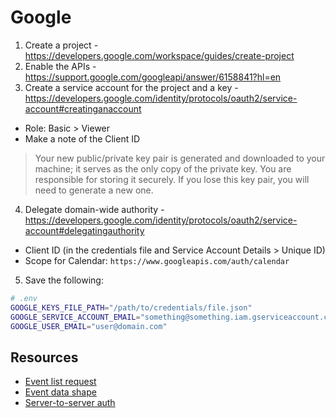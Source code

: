 # Google

1. Create a project - https://developers.google.com/workspace/guides/create-project
2. Enable the APIs - https://support.google.com/googleapi/answer/6158841?hl=en
3. Create a service account for the project and a key - https://developers.google.com/identity/protocols/oauth2/service-account#creatinganaccount
  - Role: Basic > Viewer
  - Make a note of the Client ID

> Your new public/private key pair is generated and downloaded to your machine; it serves as the only copy of the private key. You are responsible for storing it securely. If you lose this key pair, you will need to generate a new one.

4. Delegate domain-wide authority - https://developers.google.com/identity/protocols/oauth2/service-account#delegatingauthority
  - Client ID (in the credentials file and Service Account Details > Unique ID)
  - Scope for Calendar: `https://www.googleapis.com/auth/calendar`

5. Save the following:

```bash
# .env
GOOGLE_KEYS_FILE_PATH="/path/to/credentials/file.json"
GOOGLE_SERVICE_ACCOUNT_EMAIL="something@something.iam.gserviceaccount.com"
GOOGLE_USER_EMAIL="user@domain.com"
```

## Resources

- [Event list request](https://developers.google.com/calendar/api/v3/reference/events/list)
- [Event data shape](https://developers.google.com/calendar/api/v3/reference/events#resource)
- [Server-to-server auth](https://developers.google.com/identity/protocols/oauth2/service-account)